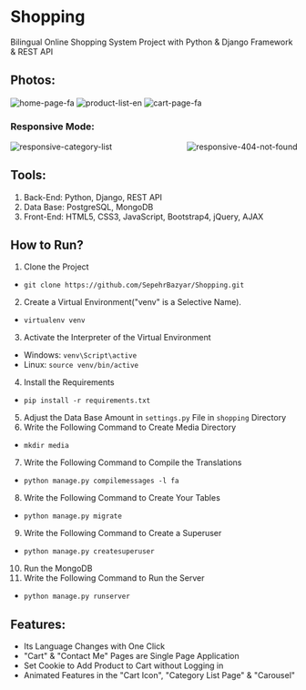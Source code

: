 # Shopping
Bilingual Online Shopping System Project with Python &amp; Django Framework &amp; REST API

## Photos:
<img src="https://user-images.githubusercontent.com/79161571/133458363-da5e062d-8506-4b21-9989-5ef51cf231ef.jpg" alt="home-page-fa" align="center"/>
<img src="https://user-images.githubusercontent.com/79161571/133458487-e65c7994-3af6-4794-819f-ddbc01d08e7a.jpg" alt="product-list-en" align="center"/>
<img src="https://user-images.githubusercontent.com/79161571/133458507-d49c65fc-7880-4ac9-b207-8b9879b46a06.jpg" alt="cart-page-fa" align="center"/>

### Responsive Mode:
<div>
  <img src="https://user-images.githubusercontent.com/79161571/133458539-e9f96c6e-bd04-48d4-8821-9e05b3fb5cc7.jpg" alt="responsive-category-list"/>
  <img src="https://user-images.githubusercontent.com/79161571/133458578-a9c28e37-ae99-49ed-95e7-750d973a2f63.jpg" alt="responsive-404-not-found" align="right"/>
</div>

## Tools:
1. Back-End: Python, Django, REST API
2. Data Base: PostgreSQL, MongoDB
3. Front-End: HTML5, CSS3, JavaScript, Bootstrap4, jQuery, AJAX

## How to Run?
1. Clone the Project
* `git clone https://github.com/SepehrBazyar/Shopping.git`
2. Create a Virtual Environment("venv" is a Selective Name).
* `virtualenv venv`
3. Activate the Interpreter of the Virtual Environment
* Windows: `venv\Script\active`
* Linux: `source venv/bin/active`
4. Install the Requirements
* `pip install -r requirements.txt`
5. Adjust the Data Base Amount in `settings.py` File in `shopping` Directory
6. Write the Following Command to Create Media Directory
* `mkdir media`
7. Write the Following Command to Compile the Translations
* `python manage.py compilemessages -l fa`
8. Write the Following Command to Create Your Tables
* `python manage.py migrate`
9. Write the Following Command to Create a Superuser
* `python manage.py createsuperuser`
10. Run the MongoDB
11. Write the Following Command to Run the Server
* `python manage.py runserver`

## Features:
* Its Language Changes with One Click
* "Cart" &amp; "Contact Me" Pages are Single Page Application
* Set Cookie to Add Product to Cart without Logging in
* Animated Features in the "Cart Icon", "Category List Page" &amp; "Carousel"
